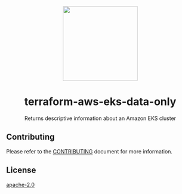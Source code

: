 <div align="center">
  <a href="https://github.com/mongodb-devprod-infrastructure/terraform-aws-eks-data-only">
    <img src="https://user-images.githubusercontent.com/2184329/145092072-d669fd86-de77-427e-aa78-7bc14e0bf531.png" width="200">
  </a>
  <h1>terraform-aws-eks-data-only</h1>
  <p>Returns descriptive information about an Amazon EKS cluster</p>
</div>

## Contributing

Please refer to the [CONTRIBUTING](docs/CONTRIBUTING.md) document for more information.

## License

[apache-2.0](LICENSE)
